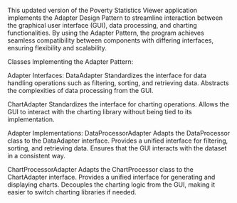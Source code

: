 This updated version of the Poverty Statistics Viewer application implements the Adapter Design Pattern to streamline interaction between the graphical user interface (GUI), data processing, and charting functionalities. By using the Adapter Pattern, the program achieves seamless compatibility between components with differing interfaces, ensuring flexibility and scalability.

Classes Implementing the Adapter Pattern:

Adapter Interfaces:
  DataAdapter
    Standardizes the interface for data handling operations such as filtering, sorting, and retrieving data.
    Abstracts the complexities of data processing from the GUI.


ChartAdapter
  Standardizes the interface for charting operations.
  Allows the GUI to interact with the charting library without being tied to its implementation.
  
  Adapter Implementations:
    DataProcessorAdapter
Adapts the DataProcessor class to the DataAdapter interface.
Provides a unified interface for filtering, sorting, and retrieving data.
Ensures that the GUI interacts with the dataset in a consistent way.


ChartProcessorAdapter
Adapts the ChartProcessor class to the ChartAdapter interface.
Provides a unified interface for generating and displaying charts.
Decouples the charting logic from the GUI, making it easier to switch charting libraries if needed.

